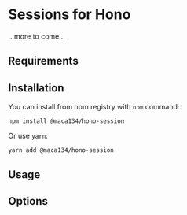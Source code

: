# Sessions for Hono

...more to come...

## Requirements

## Installation

You can install from npm registry with `npm` command:

```
npm install @maca134/hono-session
```

Or use `yarn`:

```
yarn add @maca134/hono-session
```
## Usage

## Options
